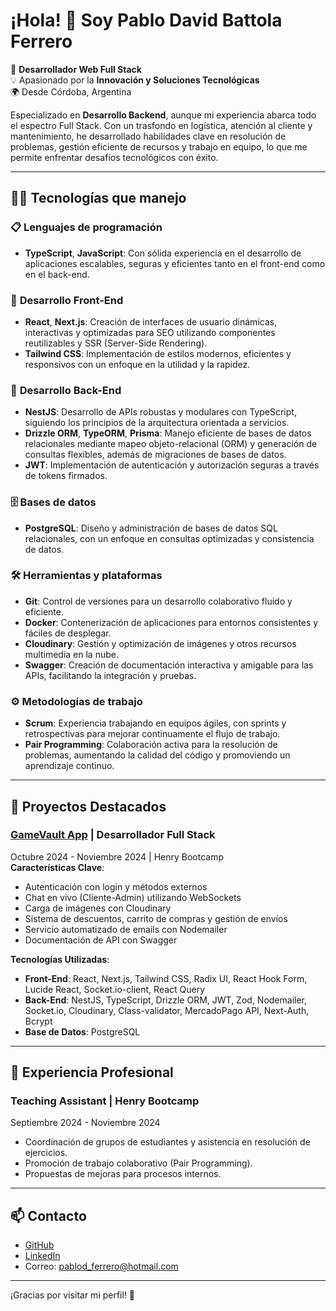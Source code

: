 # ¡Hola! 👋 Soy Pablo David Battola Ferrero

🎯 **Desarrollador Web Full Stack**  
💡 Apasionado por la **Innovación y Soluciones Tecnológicas**  
🌍 Desde Córdoba, Argentina  

Especializado en **Desarrollo Backend**, aunque mi experiencia abarca todo el espectro Full Stack. Con un trasfondo en logística, atención al cliente y mantenimiento, he desarrollado habilidades clave en resolución de problemas, gestión eficiente de recursos y trabajo en equipo, lo que me permite enfrentar desafíos tecnológicos con éxito.

---

## 👨‍💻 **Tecnologías que manejo**

### 📋 **Lenguajes de programación**  
- **TypeScript**, **JavaScript**: Con sólida experiencia en el desarrollo de aplicaciones escalables, seguras y eficientes tanto en el front-end como en el back-end.

### 🎨 **Desarrollo Front-End**  
- **React**, **Next.js**: Creación de interfaces de usuario dinámicas, interactivas y optimizadas para SEO utilizando componentes reutilizables y SSR (Server-Side Rendering).  
- **Tailwind CSS**: Implementación de estilos modernos, eficientes y responsivos con un enfoque en la utilidad y la rapidez.

### 🔧 **Desarrollo Back-End**  
- **NestJS**: Desarrollo de APIs robustas y modulares con TypeScript, siguiendo los principios de la arquitectura orientada a servicios.  
- **Drizzle ORM**, **TypeORM**, **Prisma**: Manejo eficiente de bases de datos relacionales mediante mapeo objeto-relacional (ORM) y generación de consultas flexibles, además de migraciones de bases de datos.  
- **JWT**: Implementación de autenticación y autorización seguras a través de tokens firmados.

### 🗄️ **Bases de datos**  
- **PostgreSQL**: Diseño y administración de bases de datos SQL relacionales, con un enfoque en consultas optimizadas y consistencia de datos.

### 🛠️ **Herramientas y plataformas**  
- **Git**: Control de versiones para un desarrollo colaborativo fluido y eficiente.  
- **Docker**: Contenerización de aplicaciones para entornos consistentes y fáciles de desplegar.  
- **Cloudinary**: Gestión y optimización de imágenes y otros recursos multimedia en la nube.  
- **Swagger**: Creación de documentación interactiva y amigable para las APIs, facilitando la integración y pruebas.

### ⚙️ **Metodologías de trabajo**  
- **Scrum**: Experiencia trabajando en equipos ágiles, con sprints y retrospectivas para mejorar continuamente el flujo de trabajo.  
- **Pair Programming**: Colaboración activa para la resolución de problemas, aumentando la calidad del código y promoviendo un aprendizaje continuo.

---

## 🚀 **Proyectos Destacados**  
### [GameVault App](https://gamevault-frontend.vercel.app/) | Desarrollador Full Stack  
Octubre 2024 - Noviembre 2024 | Henry Bootcamp  
**Características Clave**:  
- Autenticación con login y métodos externos  
- Chat en vivo (Cliente-Admin) utilizando WebSockets  
- Carga de imágenes con Cloudinary  
- Sistema de descuentos, carrito de compras y gestión de envíos  
- Servicio automatizado de emails con Nodemailer  
- Documentación de API con Swagger  

**Tecnologías Utilizadas**:  
- **Front-End**: React, Next.js, Tailwind CSS, Radix UI, React Hook Form, Lucide React, Socket.io-client, React Query  
- **Back-End**: NestJS, TypeScript, Drizzle ORM, JWT, Zod, Nodemailer, Socket.io, Cloudinary, Class-validator, MercadoPago API, Next-Auth, Bcrypt  
- **Base de Datos**: PostgreSQL  

---

## 💼 **Experiencia Profesional**  
### Teaching Assistant | Henry Bootcamp  
Septiembre 2024 - Noviembre 2024  
- Coordinación de grupos de estudiantes y asistencia en resolución de ejercicios.  
- Promoción de trabajo colaborativo (Pair Programming).  
- Propuestas de mejoras para procesos internos.

---

## 📫 **Contacto**  
- [GitHub](https://github.com/battolapablo)  
- [LinkedIn](https://www.linkedin.com/in/battolapablo)  
- Correo: pablod_ferrero@hotmail.com  

---

¡Gracias por visitar mi perfil! 🚀
